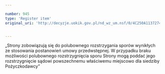 ```yaml
---

number: 945
type: 'Register item'
original_uri: 'http://decyzje.uokik.gov.pl/nd_wz_um.nsf/0/4C250A113727444FC12572DD0032975D?OpenDocument'


---
```


„Strony zobowiązują się do polubownego rozstrzygania sporów wynikłych ze stosowania postanowień umowy przedwstępnej. W przypadku braku możliwości polubownego rozstrzygnięcia sporu Strony mogą poddać jego rozstrzygnięcie sądowi powszechnemu właściwemu miejscowo dla siedziby Pożyczkodawcy”
